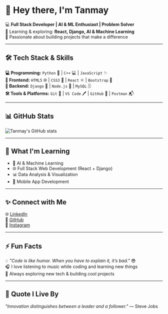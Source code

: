 # 👋 Hey there, I'm Tanmay

💻 **Full Stack Developer | AI & ML Enthusiast | Problem Solver**  
🌱 Learning & exploring: **React, Django, AI & Machine Learning**  
🚀 Passionate about building projects that make a difference  

---

## 🛠️ Tech Stack & Skills

**💻 Programming:** `Python` 🐍 | `C++` 💻 | `JavaScript` ✨  
**🎨 Frontend:** `HTML5` 🌐 | `CSS3` 🎨 | `React` ⚛️ | `Bootstrap` 🎯  
**🍃 Backend:** `Django` 🍃 | `Node.js` 🌱 | `MySQL` 🗄️  
**🛠️ Tools & Platforms:** `Git` 🔧 | `VS Code` 🖊️ | `GitHub` 🐙 | `Postman` 📬  

---

## 📊 GitHub Stats

![Tanmay's GitHub stats](https://github-readme-stats.vercel.app/api?username=TanmayWarthe&show_icons=true&theme=tokyonight)  

---

## 🌱 What I'm Learning

- 🤖 AI & Machine Learning  
- 🌐 Full Stack Web Development (React + Django)  
- 📊 Data Analysis & Visualization  
- 📱 Mobile App Development  

---

## ✨ Connect with Me

🌐 [LinkedIn](https://www.linkedin.com/in/tanmay_warthe)  
🐙 [GitHub](https://github.com/TanmayWarthe)  
📸 [Instagram](https://www.instagram.com/_tanmaaay)  

---

## ⚡ Fun Facts

💡 *"Code is like humor. When you have to explain it, it’s bad."* 😎  
🎧 I love listening to music while coding and learning new things  
🚀 Always exploring new tech & building cool projects  

---

## 🎨 Quote I Live By

*"Innovation distinguishes between a leader and a follower."* — Steve Jobs
